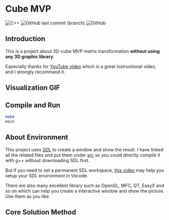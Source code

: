 # Cube MVP

![C++](https://img.shields.io/badge/C++-Solutions-blue.svg?style=flat&logo=c%2B%2B)
![GitHub last commit (branch)](https://img.shields.io/github/last-commit/luzhixing12345/cube-rotation/main)
![GitHub](https://img.shields.io/github/license/luzhixing12345/cube-rotation)

## Introduction

This is a project about 3D-cube MVP matrix transformation **without using any 3D graphic library**.

Especially thanks for [YouTube video](https://www.youtube.com/watch?v=kdRJgYO1BJM) which is a great instructional video, and I strongly recommand it.

## Visualization GIF

## Compile and Run

```bash
make
main
```

## About Environment

This project uses [SDL](https://www.libsdl.org/) to create a window and show the result. I have linked all the related files and put them under [src](src) so you could directly compile it with g++ without downloading SDL first.

But if you need to set a permanent SDL workspace, [this video](https://www.youtube.com/watch?v=jUZZC9UXyFs) may help you setup your SDL environment in Vscode.

There are also many excellent library such as OpenGL, MFC, QT, EasyX and so on which can help you create a interactive window and show the picture. Use them as you like.

## Core Solution Method

```c++

```
